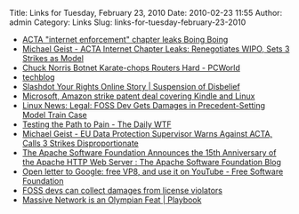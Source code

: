 Title: Links for Tuesday, February 23, 2010
Date: 2010-02-23 11:55
Author: admin
Category: Links
Slug: links-for-tuesday-february-23-2010

-   [ACTA "internet enforcement" chapter leaks Boing Boing][]
-   [Michael Geist - ACTA Internet Chapter Leaks: Renegotiates WIPO,
    Sets 3 Strikes as Model][]
-   [Chuck Norris Botnet Karate-chops Routers Hard - PCWorld][]
-   [techblog][]
-   [Slashdot Your Rights Online Story | Suspension of Disbelief][]
-   [Microsoft, Amazon strike patent deal covering Kindle and Linux][]
-   [Linux News: Legal: FOSS Dev Gets Damages in Precedent-Setting Model
    Train Case][]
-   [Testing the Path to Pain - The Daily WTF][]
-   [Michael Geist - EU Data Protection Supervisor Warns Against ACTA,
    Calls 3 Strikes Disproportionate][]
-   [The Apache Software Foundation Announces the 15th Anniversary of
    the Apache HTTP Web Server : The Apache Software Foundation Blog][]
-   [Open letter to Google: free VP8, and use it on YouTube - Free
    Software Foundation][]
-   [FOSS devs can collect damages from license violators][]
-   [Massive Network is an Olympian Feat | Playbook][]

  [ACTA "internet enforcement" chapter leaks Boing Boing]: http://www.boingboing.net/2010/02/21/acta-internet-enforc.html
  [Michael Geist - ACTA Internet Chapter Leaks: Renegotiates WIPO, Sets
  3 Strikes as Model]: http://www.michaelgeist.ca/content/view/4808/125/
  [Chuck Norris Botnet Karate-chops Routers Hard - PCWorld]: http://www.pcworld.com/article/189868/chuck_norris_botnet_karatechops_routers_hard.html
  [techblog]: http://www.lockergnome.com/knitter/2007/10/08/boot-linux-faster-with-an-open-bios/
  [Slashdot Your Rights Online Story | Suspension of Disbelief]: http://yro.slashdot.org/story/10/02/22/1447205/Suspension-of-Disbelief?from=rss&utm_source=feedburner&utm_medium=feed&utm_campaign=Feed:+Slashdot/slashdotYourRightsOnline+(Slashdot:+Your+Rights+Online)&utm_content=Google+Reader
  [Microsoft, Amazon strike patent deal covering Kindle and Linux]: http://techflash.com/seattle/2010/02/microsoft_amazon_in_patent_deal.html
  [Linux News: Legal: FOSS Dev Gets Damages in Precedent-Setting Model
  Train Case]: http://www.linuxinsider.com/rsstory/69401.html
  [Testing the Path to Pain - The Daily WTF]: http://thedailywtf.com/Articles/Testing-the-Path-to-Pain.aspx
  [Michael Geist - EU Data Protection Supervisor Warns Against ACTA,
  Calls 3 Strikes Disproportionate]: http://www.michaelgeist.ca/content/view/4809/125/
  [The Apache Software Foundation Announces the 15th Anniversary of the
  Apache HTTP Web Server : The Apache Software Foundation Blog]: http://blogs.apache.org/foundation/entry/the_apache_software_foundation_announces2
  [Open letter to Google: free VP8, and use it on YouTube - Free
  Software Foundation]: http://www.fsf.org/blogs/community/google-free-on2-vp8-for-youtube/
  [FOSS devs can collect damages from license violators]: http://arstechnica.com/open-source/news/2010/02/ruling-foss-devs-can-collect-damages-from-license-violators.ars
  [Massive Network is an Olympian Feat | Playbook]: http://www.wired.com/playbook/2010/02/massive-network-is-an-olympian-feat/
